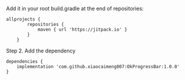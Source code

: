 
Add it in your root build.gradle at the end of repositories:

```
allprojects {
		repositories {
			maven { url 'https://jitpack.io' }
		}
	}
```	

Step 2. Add the dependency

```
dependencies {
    implementation 'com.github.xiaocaimeng007:OkProgressBar:1.0.0'
}

```

